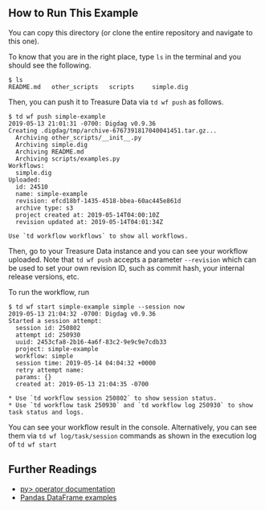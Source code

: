 ## How to Run This Example

You can copy this directory (or clone the entire repository and navigate to this one).

To know that you are in the right place, type `ls` in the terminal and you should see the following.

```
$ ls
README.md	other_scripts	scripts		simple.dig
```

Then, you can push it to Treasure Data via `td wf push` as follows.

```
$ td wf push simple-example
2019-05-13 21:01:31 -0700: Digdag v0.9.36
Creating .digdag/tmp/archive-6767391817040041451.tar.gz...
  Archiving other_scripts/__init__.py
  Archiving simple.dig
  Archiving README.md
  Archiving scripts/examples.py
Workflows:
  simple.dig
Uploaded:
  id: 24510
  name: simple-example
  revision: efcd18bf-1435-4518-bbea-60ac445e861d
  archive type: s3
  project created at: 2019-05-14T04:00:10Z
  revision updated at: 2019-05-14T04:01:34Z

Use `td workflow workflows` to show all workflows.
```

Then, go to your Treasure Data instance and you can see your workflow uploaded. Note that `td wf push` accepts a parameter `--revision` which can be used to set your own revision ID, such as commit hash, your internal release versions, etc.

To run the workflow, run

```
$ td wf start simple-example simple --session now
2019-05-13 21:04:32 -0700: Digdag v0.9.36
Started a session attempt:
  session id: 250802
  attempt id: 250930
  uuid: 2453cfa8-2b16-4a6f-83c2-9e9c9e7cdb33
  project: simple-example
  workflow: simple
  session time: 2019-05-14 04:04:32 +0000
  retry attempt name: 
  params: {}
  created at: 2019-05-13 21:04:35 -0700

* Use `td workflow session 250802` to show session status.
* Use `td workflow task 250930` and `td workflow log 250930` to show task status and logs.
```

You can see your workflow result in the console. Alternatively, you can see them via `td wf log/task/session` commands as shown in the execution log of `td wf start`

## Further Readings

- [py> operator documentation](https://docs.digdag.io/operators/py.html)
- [Pandas DataFrame examples](../pandas-df)